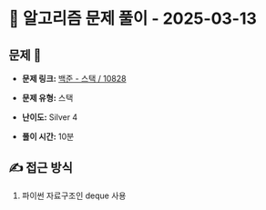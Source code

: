 # 📝 알고리즘 문제 풀이 - 2025-03-13

## 문제 📖

- **문제 링크:** [백준 - 스택 / 10828](https://www.acmicpc.net/problem/10828)

- **문제 유형:** 스택

- **난이도:** Silver 4

- **풀이 시간:** 10분

## ✍ 접근 방식

1. 파이썬 자료구조인 deque 사용
